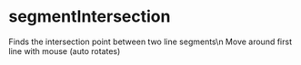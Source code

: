 # segmentIntersection
Finds the intersection point between two line segments\n
Move around first line with mouse (auto rotates) 
